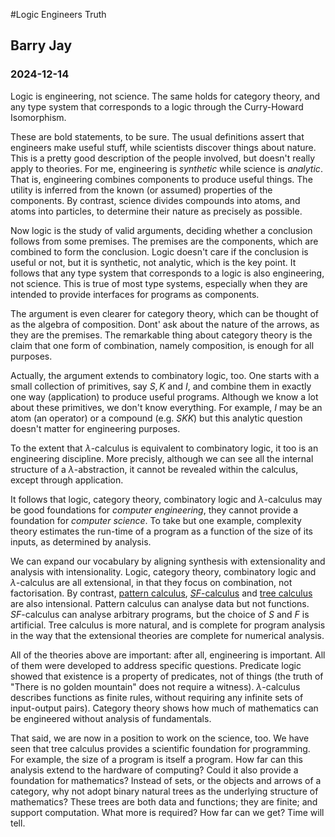 #Logic Engineers Truth
## Barry Jay
### 2024-12-14

Logic is engineering, not science. The same holds for category theory,
and any type system that corresponds to a logic through the
Curry-Howard Isomorphism.

These are bold statements, to be sure. The usual definitions assert
that engineers make useful stuff, while scientists discover things
about nature. This is a pretty good description of the people
involved, but doesn't really apply to theories. For me, engineering is
*synthetic* while science is *analytic*. That is, engineering combines
components to produce useful things. The utility is inferred from the
known (or assumed) properties of the components. By contrast, science
divides compounds into atoms, and atoms into particles, to determine
their nature as precisely as possible.

Now logic is the study of valid arguments, deciding whether a
conclusion follows from some premises. The premises are the
components, which are combined to form the conclusion. Logic doesn't
care if the conclusion is useful or not, but it is synthetic, not
analytic, which is the key point. It follows that any type system that
corresponds to a logic is also engineering, not science.  This is true
of most type systems, especially when they are intended to provide
interfaces for programs as components. 


The argument is even clearer for category theory, which can be thought
of as the algebra of composition. Dont' ask about the nature of the
arrows, as they are the premises. The remarkable thing about category
theory is the claim that one form of combination, namely composition,
is enough for all purposes.


Actually, the argument extends to combinatory logic, too. One starts
with a small collection of primitives, say $S,K$ and $I$, and combine
them in exactly one way (application) to produce useful
programs. Although we know a lot about these primitives, we don't know
everything. For example, $I$ may be an atom (an operator) or a
compound (e.g. $SKK$) but this analytic question doesn't matter for
engineering purposes.

To the extent that $\lambda$-calculus is equivalent to combinatory
logic, it too is an engineering discipline. More precisly, although we
can see all the internal structure of a
$\lambda$-abstraction, it cannot be revealed within the calculus,
except through application.

It follows that logic, category theory, combinatory logic and
$\lambda$-calculus may be good foundations for *computer engineering*,
they cannot provide a foundation for *computer science*.  To take but
one example, complexity theory estimates the run-time of a program as
a function of the size of its inputs, as determined by analysis.

We can expand our vocabulary by aligning synthesis with extensionality
and analysis with intensionality. Logic, category theory, combinatory
logic and $\lambda$-calculus are all extensional, in that they focus
on combination, not factorisation. By contrast, [pattern calculus](https://link.springer.com/book/10.1007/978-3-540-89185-7),
[$SF$-calculus](https://www.cambridge.org/core/journals/journal-of-symbolic-logic/listing?q=a+combinatory+account+of+internal+structure&productId=56ED3BA46977662562A26BC04DD604FD&context=%2Fjournals%2Fjournal-of-symbolic-logic&type=journal&fts=yes) and [tree calculus](https://github.com/barry-jay-personal/tree-calculus) are also intensional. Pattern calculus
can analyse data but not functions. $SF$-calculus can analyse
arbitrary programs, but the choice of $S$ and $F$ is artificial. Tree
calculus is more natural, and is complete for program analysis in the
way that the extensional theories are complete for numerical analysis.

All of the theories above are important: after all, engineering is
important.  All of them were developed to address specific
questions. Predicate logic showed that existence is a property of
predicates, not of things (the truth of "There is no golden mountain"
does not require a witness). $\lambda$-calculus describes functions as
finite rules, without requiring any infinite sets of input-output
pairs). Category theory shows how much of mathematics can be engineered
without analysis of fundamentals.

That said, we are now in a position to work on the science, too. We
have seen that tree calculus provides a scientific foundation for
programming. For example, the size of a program is itself a
program. How far can this analysis extend to the hardware of
computing? Could it also provide a foundation for mathematics? Instead
of sets, or the objects and arrows of a category, why not adopt binary
natural trees as the underlying structure of mathematics? These trees
are both data and functions; they are finite; and support
computation. What more is required? How far can we get? Time will
tell.

